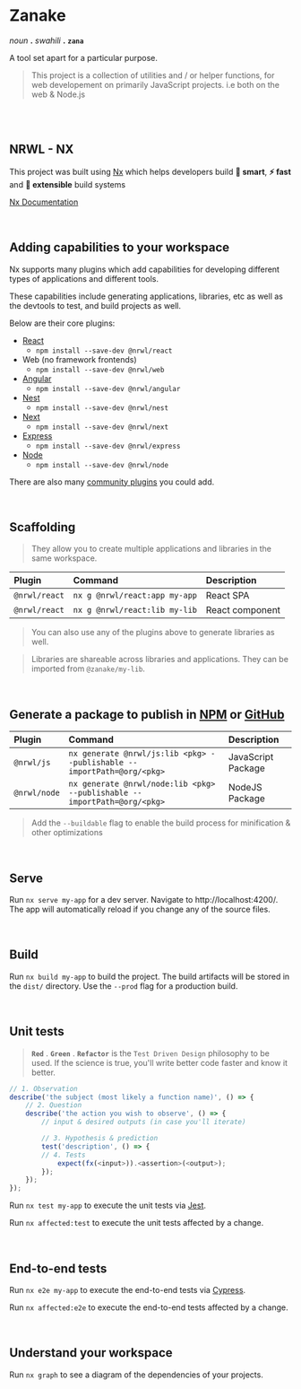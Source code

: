 # Zanake

_noun_ **.** _swahili_ **.** **`zana`**

A tool set apart for a particular purpose.

> This project is a collection of utilities and / or helper functions, for web developement on primarily JavaScript projects. i.e both on the web & Node.js

<br/>
<br/>

## NRWL - NX

This project was built using [Nx](https://nx.dev) which helps developers build **💭 smart**, **⚡ fast** and **👐 extensible** build systems

[Nx Documentation](https://nx.dev)

<br/>

## Adding capabilities to your workspace

Nx supports many plugins which add capabilities for developing different types of applications and different tools.

These capabilities include generating applications, libraries, etc as well as the devtools to test, and build projects as well.

Below are their core plugins:

-   [React](https://reactjs.org)
    -   `npm install --save-dev @nrwl/react`
-   Web (no framework frontends)
    -   `npm install --save-dev @nrwl/web`
-   [Angular](https://angular.io)
    -   `npm install --save-dev @nrwl/angular`
-   [Nest](https://nestjs.com)
    -   `npm install --save-dev @nrwl/nest`
-   [Next](https://nextjs.org/)
    -   `npm install --save-dev @nrwl/next`
-   [Express](https://expressjs.com)
    -   `npm install --save-dev @nrwl/express`
-   [Node](https://nodejs.org)
    -   `npm install --save-dev @nrwl/node`

There are also many [community plugins](https://nx.dev/community) you could add.

<br/>

## Scaffolding

> They allow you to create multiple applications and libraries in the same workspace.

| Plugin        | Command                       | Description     |
| :------------ | :---------------------------- | :-------------- |
| `@nrwl/react` | `nx g @nrwl/react:app my-app` | React SPA       |
| `@nrwl/react` | `nx g @nrwl/react:lib my-lib` | React component |

> You can also use any of the plugins above to generate libraries as well.

> Libraries are shareable across libraries and applications. They can be imported from `@zanake/my-lib`.

<br/>

## Generate a package to publish in [NPM](https://www.npmjs.com/) or [GitHub](https://docs.github.com/en/packages)

| Plugin       | Command                                                                  | Description        |
| :----------- | :----------------------------------------------------------------------- | :----------------- |
| `@nrwl/js`   | `nx generate @nrwl/js:lib <pkg> --publishable --importPath=@org/<pkg>`   | JavaScript Package |
| `@nrwl/node` | `nx generate @nrwl/node:lib <pkg> --publishable --importPath=@org/<pkg>` | NodeJS Package     |

> Add the `--buildable` flag to enable the build process for minification & other optimizations

<br/>

## Serve

Run `nx serve my-app` for a dev server. Navigate to http://localhost:4200/. The app will automatically reload if you change any of the source files.

<br/>

## Build

Run `nx build my-app` to build the project. The build artifacts will be stored in the `dist/` directory. Use the `--prod` flag for a production build.

<br/>

## Unit tests

> **`Red`** . **`Green`** . **`Refactor`** is the `Test Driven Design` philosophy to be used. If the science is true, you'll write better code faster and know it better.

```javascript
// 1. Observation
describe('the subject (most likely a function name)', () => {
    // 2. Question
    describe('the action you wish to observe', () => {
        // input & desired outputs (in case you'll iterate)

        // 3. Hypothesis & prediction
        test('description', () => {
        // 4. Tests
            expect(fx(<input>)).<assertion>(<output>);
        });
    });
});
```

Run `nx test my-app` to execute the unit tests via [Jest](https://jestjs.io).

Run `nx affected:test` to execute the unit tests affected by a change.

<br/>

## End-to-end tests

Run `nx e2e my-app` to execute the end-to-end tests via [Cypress](https://www.cypress.io).

Run `nx affected:e2e` to execute the end-to-end tests affected by a change.

<br/>

## Understand your workspace

Run `nx graph` to see a diagram of the dependencies of your projects.
